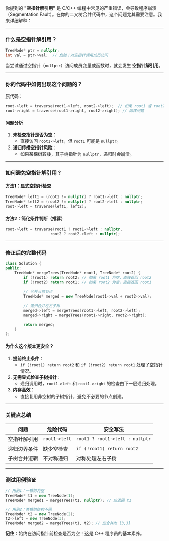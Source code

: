你提到的 **"空指针解引用"** 是 C/C++ 编程中常见的严重错误，会导致程序崩溃（Segmentation Fault）。在你的二叉树合并代码中，这个问题尤其需要注意。我来详细解释：

---

### **什么是空指针解引用？**
```cpp
TreeNode* ptr = nullptr;
int val = ptr->val;  // 危险！对空指针调用成员访问
```
当尝试通过空指针（`nullptr`）访问成员变量或函数时，就会发生 **空指针解引用**。

---

### **你的代码中如何出现这个问题的？**
原代码：
```cpp
root->left = traverse(root1->left, root2->left);  // 如果 root1 或 root2 为 nullptr，会崩溃
root->right = traverse(root1->right, root2->right); // 同样问题
```

#### **问题分析**
1. **未检查指针是否为空**：
   - 直接访问 `root1->left`，但 `root1` 可能是 `nullptr`。
2. **递归传播空指针风险**：
   - 如果某棵树较矮，其子树指针为 `nullptr`，递归时会崩溃。

---

### **如何避免空指针解引用？**
#### 方法1：显式空指针检查
```cpp
TreeNode* left1 = (root1 != nullptr) ? root1->left : nullptr;
TreeNode* left2 = (root2 != nullptr) ? root2->left : nullptr;
root->left = traverse(left1, left2);
```

#### 方法2：简化条件判断（推荐）
```cpp
root->left = traverse(root1 ? root1->left : nullptr, 
                    root2 ? root2->left : nullptr);
```

---

### **修正后的完整代码**
```cpp
class Solution {
public:
    TreeNode* mergeTrees(TreeNode* root1, TreeNode* root2) {
        if (!root1) return root2; // 如果 root1 为空，直接返回 root2
        if (!root2) return root1; // 如果 root2 为空，直接返回 root1
        
        // 合并当前节点
        TreeNode* merged = new TreeNode(root1->val + root2->val);
        
        // 递归合并左右子树
        merged->left = mergeTrees(root1->left, root2->left);
        merged->right = mergeTrees(root1->right, root2->right);
        
        return merged;
    }
};
```

#### **为什么这个版本更安全？**
1. **提前终止条件**：
   - `if (!root1) return root2` 和 `if (!root2) return root1` 处理了空指针情况。
2. **无需显式检查子树指针**：
   - 递归调用时，`root1->left` 和 `root1->right` 的检查由下一层递归处理。
3. **内存高效**：
   - 直接复用非空树的子树指针，避免不必要的节点创建。

---

### **关键点总结**
| 问题 | 危险代码 | 安全写法 |
|------|----------|----------|
| 空指针解引用 | `root1->left` | `root1 ? root1->left : nullptr` |
| 递归边界条件 | 缺少空检查 | `if (!root1) return root2` |
| 子树合并逻辑 | 不对称递归 | 对称处理左右子树 |

---

### **测试用例验证**
```cpp
// 用例1：一棵树为空
TreeNode* t1 = new TreeNode(1);
TreeNode* merged1 = mergeTrees(t1, nullptr); // 应返回 t1

// 用例2：两棵树结构不同
TreeNode* t2 = new TreeNode(2);
t2->left = new TreeNode(3);
TreeNode* merged2 = mergeTrees(t1, t2); // 应合并为 [3,3]
```

**记住**：始终在访问指针前检查是否为空！这是 C++ 程序员的基本素养。